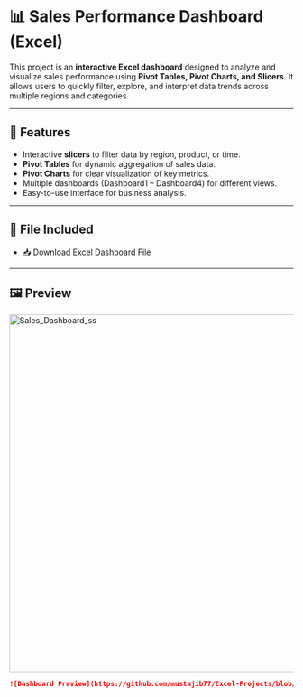 # 📊 Sales Performance Dashboard (Excel)

This project is an **interactive Excel dashboard** designed to analyze and visualize sales performance using **Pivot Tables, Pivot Charts, and Slicers**. It allows users to quickly filter, explore, and interpret data trends across multiple regions and categories.

---

## 🚀 Features
- Interactive **slicers** to filter data by region, product, or time.
- **Pivot Tables** for dynamic aggregation of sales data.
- **Pivot Charts** for clear visualization of key metrics.
- Multiple dashboards (Dashboard1 – Dashboard4) for different views.
- Easy-to-use interface for business analysis.

---

## 📂 File Included
- [📥 Download Excel Dashboard File](https://github.com/mustajib77/Excel-Projects/blob/main/Sales_Performance_Dashboard.xlsm)

---

## 🖼️ Preview
<img width="1171" height="634" alt="Sales_Dashboard_ss" src="https://github.com/user-attachments/assets/28afa81b-b509-40a2-b847-f788f0d1d394" />


```markdown
![Dashboard Preview](https://github.com/mustajib77/Excel-Projects/blob/main/Sales_Dashboard_ss.png)
